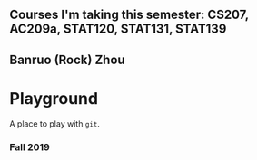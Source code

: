 ## Courses I'm taking this semester: CS207, AC209a, STAT120, STAT131, STAT139
## Banruo (Rock) Zhou

# Playground

A place to play with `git`.

### Fall 2019
